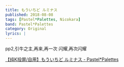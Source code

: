 ```yaml
---
title: もういちど ルミナス
published: 2018-08-08
tags: [Pastel*Palettes, Nicokara]
band: Pastel*Palettes
category: Original
lyrics: |
---
```

pp2,引牛之主,再来,再一次 闪耀,再次闪耀

<summary>
    <a href="https://www.bilibili.com/video/BV1juA7erE37/">
        【纯K投屏/自用】もういちど ルミナス - Pastel*Palettes
    </a>
</summary>
